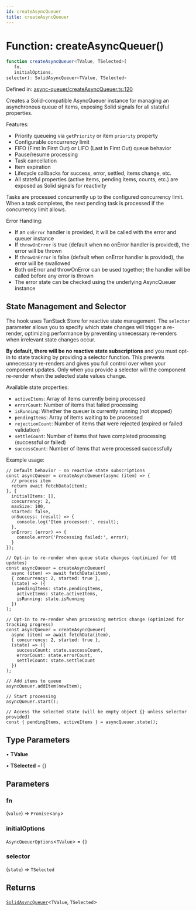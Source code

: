 ```yaml
---
id: createAsyncQueuer
title: createAsyncQueuer
---
```


<!-- DO NOT EDIT: this page is autogenerated from the type comments -->

# Function: createAsyncQueuer()

```ts
function createAsyncQueuer<TValue, TSelected>(
   fn, 
   initialOptions, 
selector): SolidAsyncQueuer<TValue, TSelected>
```

Defined in: [async-queuer/createAsyncQueuer.ts:120](https://github.com/TanStack/persister/blob/main/packages/solid-persister/src/async-queuer/createAsyncQueuer.ts#L120)

Creates a Solid-compatible AsyncQueuer instance for managing an asynchronous queue of items, exposing Solid signals for all stateful properties.

Features:
- Priority queueing via `getPriority` or item `priority` property
- Configurable concurrency limit
- FIFO (First In First Out) or LIFO (Last In First Out) queue behavior
- Pause/resume processing
- Task cancellation
- Item expiration
- Lifecycle callbacks for success, error, settled, items change, etc.
- All stateful properties (active items, pending items, counts, etc.) are exposed as Solid signals for reactivity

Tasks are processed concurrently up to the configured concurrency limit. When a task completes,
the next pending task is processed if the concurrency limit allows.

Error Handling:
- If an `onError` handler is provided, it will be called with the error and queuer instance
- If `throwOnError` is true (default when no onError handler is provided), the error will be thrown
- If `throwOnError` is false (default when onError handler is provided), the error will be swallowed
- Both onError and throwOnError can be used together; the handler will be called before any error is thrown
- The error state can be checked using the underlying AsyncQueuer instance

## State Management and Selector

The hook uses TanStack Store for reactive state management. The `selector` parameter allows you
to specify which state changes will trigger a re-render, optimizing performance by preventing
unnecessary re-renders when irrelevant state changes occur.

**By default, there will be no reactive state subscriptions** and you must opt-in to state
tracking by providing a selector function. This prevents unnecessary re-renders and gives you
full control over when your component updates. Only when you provide a selector will the
component re-render when the selected state values change.

Available state properties:
- `activeItems`: Array of items currently being processed
- `errorCount`: Number of items that failed processing
- `isRunning`: Whether the queuer is currently running (not stopped)
- `pendingItems`: Array of items waiting to be processed
- `rejectionCount`: Number of items that were rejected (expired or failed validation)
- `settleCount`: Number of items that have completed processing (successful or failed)
- `successCount`: Number of items that were processed successfully

Example usage:
```tsx
// Default behavior - no reactive state subscriptions
const asyncQueuer = createAsyncQueuer(async (item) => {
  // process item
  return await fetchData(item);
}, {
  initialItems: [],
  concurrency: 2,
  maxSize: 100,
  started: false,
  onSuccess: (result) => {
    console.log('Item processed:', result);
  },
  onError: (error) => {
    console.error('Processing failed:', error);
  }
});

// Opt-in to re-render when queue state changes (optimized for UI updates)
const asyncQueuer = createAsyncQueuer(
  async (item) => await fetchData(item),
  { concurrency: 2, started: true },
  (state) => ({
    pendingItems: state.pendingItems,
    activeItems: state.activeItems,
    isRunning: state.isRunning
  })
);

// Opt-in to re-render when processing metrics change (optimized for tracking progress)
const asyncQueuer = createAsyncQueuer(
  async (item) => await fetchData(item),
  { concurrency: 2, started: true },
  (state) => ({
    successCount: state.successCount,
    errorCount: state.errorCount,
    settleCount: state.settleCount
  })
);

// Add items to queue
asyncQueuer.addItem(newItem);

// Start processing
asyncQueuer.start();

// Access the selected state (will be empty object {} unless selector provided)
const { pendingItems, activeItems } = asyncQueuer.state();
```

## Type Parameters

• **TValue**

• **TSelected** = \{\}

## Parameters

### fn

(`value`) => `Promise`\<`any`\>

### initialOptions

`AsyncQueuerOptions`\<`TValue`\> = `{}`

### selector

(`state`) => `TSelected`

## Returns

[`SolidAsyncQueuer`](../../../../interfaces/solidasyncqueuer.md)\<`TValue`, `TSelected`\>

